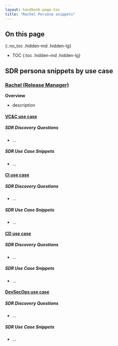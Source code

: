 ```yaml
---
layout: handbook-page-toc
title: "Rachel Persona snippets"
---
```


## On this page
{:.no_toc .hidden-md .hidden-lg}

- TOC
{:toc .hidden-md .hidden-lg}

## SDR persona snippets by use case

### [Rachel (Release Manager)](https://about.gitlab.com/handbook/product/personas/#rachel-release-manager)

**Overview**
- description

#### [VC&C use case](https://about.gitlab.com/handbook/marketing/strategic-marketing/usecase-gtm/version-control-collaboration/#personas)

##### SDR Discovery Questions

- ...

##### SDR Use Case Snippets

- ...

#### [CI use case](https://about.gitlab.com/handbook/marketing/strategic-marketing/usecase-gtm/ci/#personas)

##### SDR Discovery Questions

- ...

##### SDR Use Case Snippets

- ...

#### [CD use case](https://about.gitlab.com/handbook/marketing/strategic-marketing/usecase-gtm/cd/#personas)

##### SDR Discovery Questions

- ...

##### SDR Use Case Snippets

- ...

#### [DevSecOps use case](https://about.gitlab.com/handbook/marketing/strategic-marketing/usecase-gtm/devsecops/#personas)

##### SDR Discovery Questions

- ...

##### SDR Use Case Snippets

- ...
